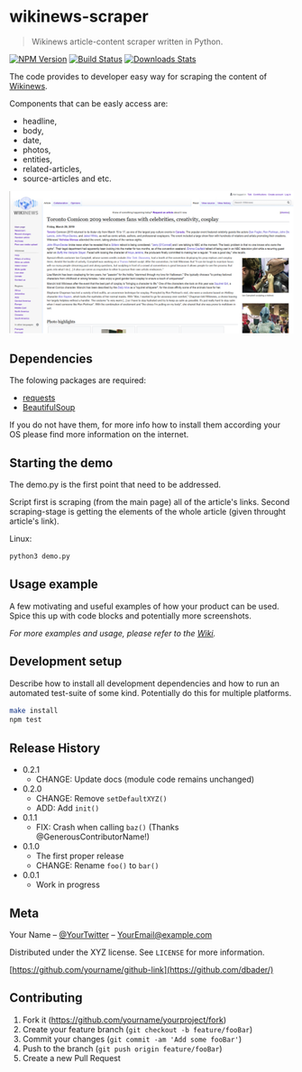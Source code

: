 # wikinews-scraper
> Wikinews article-content scraper written in Python.

[![NPM Version][npm-image]][npm-url]
[![Build Status][travis-image]][travis-url]
[![Downloads Stats][npm-downloads]][npm-url]

The code provides to developer easy way for scraping the content of [Wikinews](https://en.wikinews.org/wiki/Main_Page).

Components that can be easly access are:
- headline,
- body,
- date,
- photos,
- entities,
- related-articles,
- source-articles and etc.

![Wikinews Article](img/wikin-article.png)

## Dependencies

The folowing packages are required:
- [requests](https://pypi.org/project/requests/)
- [BeautifulSoup](https://www.crummy.com/software/BeautifulSoup/)

If you do not have them, for more info how to install them according your OS please find more information on the internet.

## Starting the demo

The demo.py is the first point that need to be addressed.

Script first is scraping (from the main page) all of the article's links.
Second scraping-stage is getting the elements of the whole article (given throught article's link).

Linux:

```sh
python3 demo.py
```

## Usage example

A few motivating and useful examples of how your product can be used. Spice this up with code blocks and potentially more screenshots.

_For more examples and usage, please refer to the [Wiki][wiki]._

## Development setup

Describe how to install all development dependencies and how to run an automated test-suite of some kind. Potentially do this for multiple platforms.

```sh
make install
npm test
```

## Release History

* 0.2.1
    * CHANGE: Update docs (module code remains unchanged)
* 0.2.0
    * CHANGE: Remove `setDefaultXYZ()`
    * ADD: Add `init()`
* 0.1.1
    * FIX: Crash when calling `baz()` (Thanks @GenerousContributorName!)
* 0.1.0
    * The first proper release
    * CHANGE: Rename `foo()` to `bar()`
* 0.0.1
    * Work in progress

## Meta

Your Name – [@YourTwitter](https://twitter.com/dbader_org) – YourEmail@example.com

Distributed under the XYZ license. See ``LICENSE`` for more information.

[https://github.com/yourname/github-link](https://github.com/dbader/)

## Contributing

1. Fork it (<https://github.com/yourname/yourproject/fork>)
2. Create your feature branch (`git checkout -b feature/fooBar`)
3. Commit your changes (`git commit -am 'Add some fooBar'`)
4. Push to the branch (`git push origin feature/fooBar`)
5. Create a new Pull Request

<!-- Markdown link & img dfn's -->
[npm-image]: https://img.shields.io/npm/v/datadog-metrics.svg?style=flat-square
[npm-url]: https://npmjs.org/package/datadog-metrics
[npm-downloads]: https://img.shields.io/npm/dm/datadog-metrics.svg?style=flat-square
[travis-image]: https://img.shields.io/travis/dbader/node-datadog-metrics/master.svg?style=flat-square
[travis-url]: https://travis-ci.org/dbader/node-datadog-metrics
[wiki]: https://github.com/yourname/yourproject/wiki
